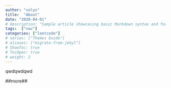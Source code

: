 ```yaml
---
author: "volyx"
title:  "About"
date: "2020-04-01"
# description: "Sample article showcasing basic Markdown syntax and formatting for HTML elements."
tags:  ["nav"]
categories: ["leetcode"]
# series: ["Themes Guide"]
# aliases: ["migrate-from-jekyl"]
# ShowToc: true
# TocOpen: true
# weight: 2
---
```


qwdqwdqwd


##more##


